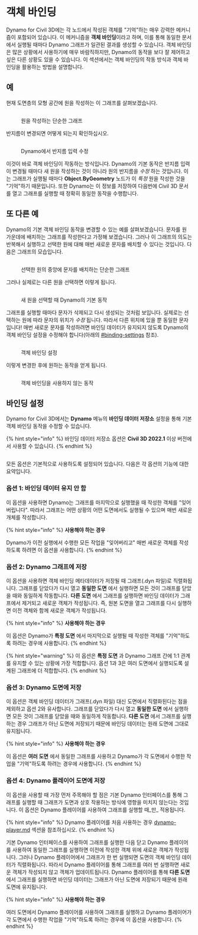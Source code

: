 # 객체 바인딩

Dynamo for Civil 3D에는 각 노드에서 작성된 객체를 "기억"하는 매우 강력한 메커니즘이 포함되어 있습니다. 이 메커니즘을 **객체 바인딩**이라고 하며, 이를 통해 동일한 문서에서 실행될 때마다 Dynamo 그래프가 일관된 결과를 생성할 수 있습니다. 객체 바인딩은 많은 상황에서 사용하기에 매우 바람직하지만, Dynamo의 동작을 보다 잘 제어하고 싶은 다른 상황도 있을 수 있습니다. 이 섹션에서는 객체 바인딩의 작동 방식과 객체 바인딩을 활용하는 방법을 설명합니다.

## 예

현재 도면층의 모형 공간에 원을 작성하는 이 그래프를 살펴보겠습니다.

<figure><img src="../../.gitbook/assets/c3d-binding-create-circle.png" alt=""><figcaption><p>원을 작성하는 단순한 그래프</p></figcaption></figure>

반지름이 변경되면 어떻게 되는지 확인하십시오.

<figure><img src="../../.gitbook/assets/c3d-binding-change-radius.gif" alt=""><figcaption><p>Dynamo에서 반지름 입력 수정</p></figcaption></figure>

이것이 바로 객체 바인딩이 작동하는 방식입니다. Dynamo의 기본 동작은 반지름 입력이 변경될 때마다 새 원을 작성하는 것이 아니라 원의 반지름을 _수정_ 하는 것입니다. 이는 그래프가 실행될 때마다 **Object.ByGeometry** 노드가 이 _특정_ 원을 작성한 것을 "기억"하기 때문입니다. 또한 Dynamo는 이 정보를 저장하여 다음번에 Civil 3D 문서를 열고 그래프를 실행할 때 정확히 동일한 동작을 수행합니다.

## 또 다른 예

Dynamo의 기본 객체 바인딩 동작을 변경할 수 있는 예를 살펴보겠습니다. 문자를 원 가운데에 배치하는 그래프를 작성한다고 가정해 보겠습니다. 그러나 이 그래프의 의도는 반복해서 실행하고 선택한 원에 대해 매번 새로운 문자를 배치할 수 있다는 것입니다. 다음은 그래프의 모습입니다.

<figure><img src="../../.gitbook/assets/c3d-binding-create-text.png" alt=""><figcaption><p>선택한 원의 중앙에 문자를 배치하는 단순한 그래프</p></figcaption></figure>

그러나 실제로는 다른 원을 선택하면 이렇게 됩니다.

<figure><img src="../../.gitbook/assets/c3d-binding-select-circle.gif" alt=""><figcaption><p>새 원을 선택할 때 Dynamo의 기본 동작</p></figcaption></figure>

그래프를 실행할 때마다 문자가 삭제되고 다시 생성되는 것처럼 보입니다. 실제로는 선택하는 원에 따라 문자의 위치가 _수정_ 됩니다. 따라서 다른 위치에 있을 뿐 동일한 문자입니다! 매번 새로운 문자를 작성하려면 바인딩 데이터가 유지되지 않도록 Dynamo의 객체 바인딩 설정을 수정해야 합니다(아래의 [\#binding-settings](object-binding.md#binding-settings "mention") 참조).

<figure><img src="../../.gitbook/assets/Land_ServicePlacement_BindingSettings.png" alt=""><figcaption><p>객체 바인딩 설정</p></figcaption></figure>

이렇게 변경한 후에 원하는 동작을 얻게 됩니다.

<figure><img src="../../.gitbook/assets/c3d-binding-repeat-placement.gif" alt=""><figcaption><p>객체 바인딩을 사용하지 않는 동작</p></figcaption></figure>

## 바인딩 설정

Dynamo for Civil 3D에서는 **Dynamo** 메뉴의 **바인딩 데이터 저장소** 설정을 통해 기본 객체 바인딩 동작을 수정할 수 있습니다.

{% hint style="info" %}
 바인딩 데이터 저장소 옵션은 **Civil 3D 2022.1** 이상 버전에서 사용할 수 있습니다. 
{% endhint %}

<figure><img src="../../.gitbook/assets/c3d-binding-settings (1).png" alt=""><figcaption></figcaption></figure>

모든 옵션은 기본적으로 사용하도록 설정되어 있습니다. 다음은 각 옵션의 기능에 대한 요약입니다.

### 옵션 1: 바인딩 데이터 유지 안 함

이 옵션을 사용하면 Dynamo는 그래프를 마지막으로 실행했을 때 작성한 객체를 "잊어버립니다". 따라서 그래프는 어떤 상황의 어떤 도면에서도 실행될 수 있으며 매번 새로운 개체를 작성합니다.

{% hint style="info" %}
 **사용해야 하는 경우**

Dynamo가 이전 실행에서 수행한 모든 작업을 "잊어버리고" 매번 새로운 객체를 작성하도록 하려면 이 옵션을 사용합니다. 
{% endhint %}

### 옵션 2: Dynamo 그래프에 저장

이 옵션을 사용하면 객체 바인딩 메타데이터가 저장될 때 그래프(.dyn 파일)로 직렬화됩니다. 그래프를 닫았다가 다시 열고 **동일한 도면** 에서 실행하면 모든 것이 그래프를 닫았을 때와 동일하게 작동합니다. **다른 도면** 에서 그래프를 실행하면 바인딩 데이터가 그래프에서 제거되고 새로운 객체가 작성됩니다. 즉, 원본 도면을 열고 그래프를 다시 실행하면 이전 객체와 함께 새로운 객체가 작성됩니다.

{% hint style="info" %}
 **사용해야 하는 경우**

이 옵션은 Dynamo가 **특정 도면** 에서 마지막으로 실행될 때 작성한 객체를 "기억"하도록 하려는 경우에 사용합니다. 
{% endhint %}

{% hint style="warning" %}
 이 옵션은 **특정 도면** 과 Dynamo 그래프 간에 1:1 관계를 유지할 수 있는 상황에 가장 적합합니다. 옵션 1과 3은 여러 도면에서 실행되도록 설계된 그래프에 더 적합합니다. 
{% endhint %}

### 옵션 3: Dynamo 도면에 저장

이 옵션은 객체 바인딩 데이터가 그래프(.dyn 파일) 대신 도면에서 직렬화된다는 점을 제외하고 옵션 2와 유사합니다. 그래프를 닫았다가 다시 열고 **동일한 도면** 에서 실행하면 모든 것이 그래프를 닫았을 때와 동일하게 작동합니다. **다른 도면** 에서 그래프를 실행하는 경우 그래프가 아닌 도면에 저장되기 때문에 바인딩 데이터는 원래 도면에 그대로 유지됩니다.

{% hint style="info" %}
 **사용해야 하는 경우**

이 옵션은 **여러 도면** 에서 동일한 그래프를 사용하고 Dynamo가 각 도면에서 수행한 작업을 "기억"하도록 하려는 경우에 사용합니다. 
{% endhint %}

### 옵션 4: Dynamo 플레이어 도면에 저장

이 옵션을 사용할 때 가장 먼저 주목해야 할 점은 기본 Dynamo 인터페이스를 통해 그래프를 실행할 때 그래프가 도면과 상호 작용하는 방식에 영향을 미치지 않는다는 것입니다. 이 옵션은 Dynamo 플레이어를 사용하여 그래프를 실행할 때_만_ 적용됩니다.

{% hint style="info" %}
 Dynamo 플레이어를 처음 사용하는 경우 [dynamo-player.md](../dynamo-player.md "mention") 섹션을 참조하십시오. 
{% endhint %}

기본 Dynamo 인터페이스를 사용하여 그래프를 실행한 다음 닫고 Dynamo 플레이어를 사용하여 동일한 그래프를 실행하면 이전에 작성한 객체 위에 새로운 객체가 작성됩니다. 그러나 Dynamo 플레이어에서 그래프가 한 번 실행되면 도면의 객체 바인딩 데이터가 직렬화됩니다. 따라서 Dynamo 플레이어를 통해 그래프를 여러 번 실행하면 새로운 객체가 작성되지 않고 객체가 업데이트됩니다. Dynamo 플레이어를 통해 **다른 도면** 에서 그래프를 실행하면 바인딩 데이터는 그래프가 아닌 도면에 저장되기 때문에 원래 도면에 유지됩니다.

{% hint style="info" %}
 **사용해야 하는 경우**

여러 도면에서 Dynamo 플레이어를 사용하여 그래프를 실행하고 Dynamo 플레이어가 각 도면에서 수행한 작업을 "기억"하도록 하려는 경우에 이 옵션을 사용합니다. 
{% endhint %}

